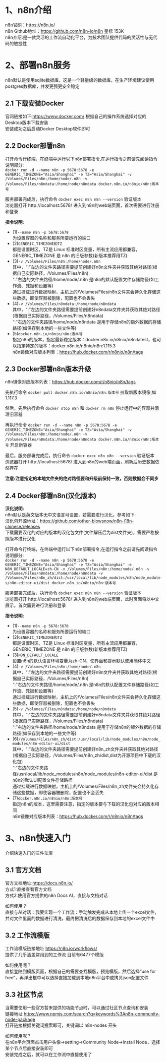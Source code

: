 # 1、n8n介绍 

n8n官网：https://n8n.io/                                       
n8n Github地址：https://github.com/n8n-io/n8n   星标 153K                                                   
n8n介绍:是一款灵活的工作流自动化平台，为技术团队提供代码的灵活性与无代码的敏捷性                                                          

# 2、部署n8n服务

n8n默认是使用sqlite数据库，这是一个轻量级的数据库，在生产环境建议使用postgres数据库，并发更强更安全稳定                    
  
## 2.1 下载安装Docker             

官网链接如下:https://www.docker.com/ 根据自己的操作系统选择对应的Desktop版本下载安装                                   
安装成功之后启动Docker Desktop软件即可                

## 2.2 Docker部署n8n 

打开命令行终端，在终端中运行以下n8n部署指令,在运行指令之前请先阅读指令说明部分:                     
`docker run -d --name n8n -p 5678:5678 -e GENERIC_TIMEZONE="Asia/Shanghai" -e TZ="Asia/Shanghai" -v /Volumes/Files/n8n:/home/node/.n8n -v /Volumes/Files/n8ndata:/home/node/n8ndata docker.n8n.io/n8nio/n8n:版本号`               

服务部署完成后，执行命令 `docker exec n8n n8n --version` 验证版本              
浏览器打开 http://localhost:5678/ 进入到n8n的web端页面，首次需要进行注册和登录                              

**指令说明:**        
- (1)`--name n8n -p 5678:5678`               
为设置容器的名称和服务所要运行的端口                       
- (2)`GENERIC_TIMEZONE和TZ`                 
都是设置时区，TZ是 Linux 标准时区变量，所有主流应用都兼容，GENERIC_TIMEZONE 是 n8n 的旧版参数(新版本推荐用TZ)                    
- (3)`-v /Volumes/Files/n8n:/home/node/.n8n`                 
其中，“:”左边的文件夹路径需要提前创建好n8n文件夹并获取其绝对路径(根据自己实际路径，/Volumes/Files/n8n)                             
“:”右边的文件夹路径/home/node/.n8n 是n8n的默认配置文件存储路径(如工作流、凭据和设置等)                       
通过挂载进行数据映射，主机上的/Volumes/Files/n8n文件夹会持久化存储这些数据，即使容器被删除，配置也不会丢失                                                            
- (4)`-v /Volumes/Files/n8ndata:/home/node/n8ndata`                 
其中，“:”左边的文件夹路径需要提前创建好n8ndata文件夹并获取其绝对路径(根据自己实际路径，/Volumes/Files/n8ndata)                     
“:”右边的文件夹路径/home/node/n8ndata 是用于存储n8n的额外数据的存储路径(如保存到本地的一些文件等)                                                   
- (5)`docker.n8n.io/n8nio/n8n:版本号`                              
指定n8n的版本，指定最新稳定版本：docker.n8n.io/n8nio/n8n:latest，也可以指定特定的版本：docker.n8n.io/n8nio/n8n:1.115.3                                                                 
n8n镜像对应版本列表：https://hub.docker.com/r/n8nio/n8n/tags                              

## 2.3 Docker部署n8n版本升级

n8n镜像对应版本列表：https://hub.docker.com/r/n8nio/n8n/tags            

先执行命令 `docker pull docker.n8n.io/n8nio/n8n:版本号` 拉取新版本镜像,如1.117.3                                                 

然后，先后执行命令 `docker stop n8n` 和 `docker rm n8n` 停止运行中的容器并清理旧容器                                  

再执行命令 `docker run -d --name n8n -p 5678:5678 -e GENERIC_TIMEZONE="Asia/Shanghai" -e TZ="Asia/Shanghai" -v /Volumes/Files/n8n:/home/node/.n8n -v /Volumes/Files/n8ndata:/home/node/n8ndata docker.n8n.io/n8nio/n8n:版本号` 开启新容器                       

最后，服务部署完成后，执行命令 `docker exec n8n n8n --version` 验证版本                            
浏览器打开 http://localhost:5678/ 进入到n8n的web端页面，刷新后历史数据依然存在                                                   

**注意:注意指定的本地文件夹的绝对路径要和升级前保持一致，否则数据会不同步**                   

## 2.4 Docker部署n8n(汉化版本)   

**汉化说明:**                   
n8n默认是英文版本无中文语言可设置，若需要进行汉化，参考如下:               
汉化包开源地址：https://github.com/other-blowsnow/n8n-i18n-chinese/releases                         
下载需要汉化的对应的版本的汉化包文件(文件解压后为dist文件夹)，需要严格按照版本进行汉化                        

打开命令行终端，在终端中运行以下n8n部署指令,在运行指令之前请先阅读指令说明部分:                     
`docker run -d --name n8n -p 5678:5678 -e GENERIC_TIMEZONE="Asia/Shanghai" -e TZ="Asia/Shanghai" -e N8N_DEFAULT_LOCALE=zh-CN -v /Volumes/Files/n8n:/home/node/.n8n -v /Volumes/Files/n8ndata:/home/node/n8ndata -v /Volumes/Files/n8n_zh/dist:/usr/local/lib/node_modules/n8n/node_modules/n8n-editor-ui/dist docker.n8n.io/n8nio/n8n:版本号`                    

服务部署完成后，执行命令 `docker exec n8n n8n --version` 验证版本                
浏览器打开 http://localhost:5678/ 进入到n8n的web端页面，此时页面将以中文展示，首次需要进行注册和登录                                    

**指令说明:**        
- (1)`--name n8n -p 5678:5678`               
为设置容器的名称和服务所要运行的端口                       
- (2)`GENERIC_TIMEZONE和TZ`                 
都是设置时区，TZ是 Linux 标准时区变量，所有主流应用都兼容，GENERIC_TIMEZONE 是 n8n 的旧版参数(新版本推荐用TZ)                   
- (3)`N8N_DEFAULT_LOCALE`          
设置n8n的默认语言环境变量为zh-CN，使界面和提示默认使用简体中文                          
- (4)`-v /Volumes/Files/n8n:/home/node/.n8n`                 
其中，“:”左边的文件夹路径需要提前创建好n8n文件夹并获取其绝对路径(根据自己实际路径，/Volumes/Files/n8n)                             
“:”右边的文件夹路径/home/node/.n8n 是n8n的默认配置文件存储路径(如工作流、凭据和设置等)                       
通过挂载进行数据映射，主机上的/Volumes/Files/n8n文件夹会持久化存储这些数据，即使容器被删除，配置也不会丢失                                                            
- (5)`-v /Volumes/Files/n8ndata:/home/node/n8ndata`                 
其中，“:”左边的文件夹路径需要提前创建好n8ndata文件夹并获取其绝对路径(根据自己实际路径，/Volumes/Files/n8ndata)                        
“:”右边的文件夹路径/home/node/n8ndata 是用于存储n8n的额外数据的存储路径(如保存到本地的一些文件等)                           
- (6)`/Volumes/Files/n8n_zh/dist:/usr/local/lib/node_modules/n8n/node_modules/n8n-editor-ui/dist`                
其中，“:”左边的文件夹路径需要提前创建好n8n_zh文件夹并获取其绝对路径(根据自己实际路径，/Volumes/Files/n8n_zh/dist,dist为开源项目中下载的汉化包)                                                         
“:”右边的文件夹路径/usr/local/lib/node_modules/n8n/node_modules/n8n-editor-ui/dist 是n8n的默认UI配置文件存储路径                                            
通过挂载进行数据映射，主机上的/Volumes/Files/n8n_zh文件夹会持久化存储这些数据，即使容器被删除，配置也不会丢失                        
- (7)`docker.n8n.io/n8nio/n8n:版本号`                                    
指定n8n的版本，这里需要注意，指定的版本要与下载的汉化包对应的版本相同                                                                                      
n8n镜像对应版本列表：https://hub.docker.com/r/n8nio/n8n/tags               

# 3、n8n快速入门

介绍快速入门的三件法宝                         

## 3.1 官方文档     

官方文档地址:https://docs.n8n.io/                                   
方式1:直接查看官方文档                              
方式2:使用官方提供的n8n Docs AI，直接与文档对话                                                 

如何使用？              
直接与AI对话：我要实现一个工作流：手动触发完成从本地上传一个excel文件，并对文件里面的数据进行清洗，最终把清洗后的数据保存到本地的excel文件中                                                   

## 3.2 工作流模版

工作流模版链接地址 https://n8n.io/workflows/                              
提供了几乎涵盖常用到的工作流 目前有6477个模版                            

如何使用呢？             
直接登陆到模版页面，根据自己的需要查找模版，预览模版，然后选择“use for free”，再弹出框中可以选择直接加载到本地n8n平台中或拷贝json配置文件                            
   
## 3.3 社区节点

当需要使用一些官方暂未提供的功能节点时，可以通过社区节点查询和安装                   
链接地址 https://www.npmjs.com/search?q=keywords%3An8n-community-node-package                           
打开链接根据关键词搜索即可，关键词以 n8n-nodes 开头                   

如何使用呢？                    
在n8n平台页面点击用户头像->setting->Community Node->Install Node，选择某个节点后直接安装即可                               
安装完成之后，就可以在工作流中直接使用了                


